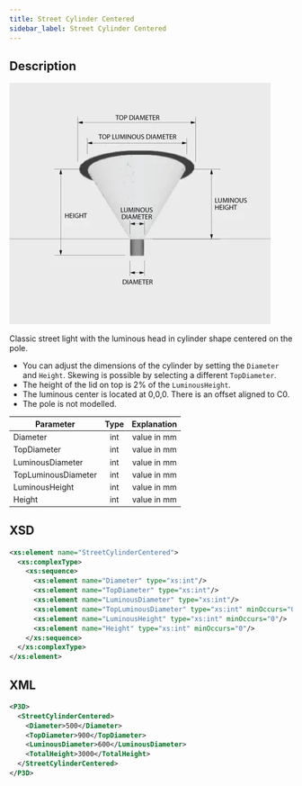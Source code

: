 ```yaml
---
title: Street Cylinder Centered
sidebar_label: Street Cylinder Centered
---
```


## Description

![Street Cylinder Centered](/img/docs/geometry/parametric/street-cylinder-centered.webp)

Classic street light with the luminous head in cylinder shape centered on the pole.

- You can adjust the dimensions of the cylinder by setting the `Diameter` and `Height`. Skewing is possible by selecting a different `TopDiameter`.
- The height of the lid on top is 2% of the `LuminousHeight`.
- The luminous center is located at 0,0,0. There is an offset aligned to C0.
- The pole is not modelled.

| Parameter           | Type | Explanation |
| ------------------- | :--: | :---------: |
| Diameter            | int  | value in mm |
| TopDiameter         | int  | value in mm |
| LuminousDiameter    | int  | value in mm |
| TopLuminousDiameter | int  | value in mm |
| LuminousHeight      | int  | value in mm |
| Height              | int  | value in mm |

## XSD

```xml
<xs:element name="StreetCylinderCentered">
  <xs:complexType>
    <xs:sequence>
      <xs:element name="Diameter" type="xs:int"/>
      <xs:element name="TopDiameter" type="xs:int"/>
      <xs:element name="LuminousDiameter" type="xs:int"/>
      <xs:element name="TopLuminousDiameter" type="xs:int" minOccurs="0"/>
      <xs:element name="LuminousHeight" type="xs:int" minOccurs="0"/>
      <xs:element name="Height" type="xs:int" minOccurs="0"/>
    </xs:sequence>
  </xs:complexType>
</xs:element>
```

## XML

```xml
<P3D>
  <StreetCylinderCentered>
    <Diameter>500</Diameter>
    <TopDiameter>900</TopDiameter>
    <LuminousDiameter>600</LuminousDiameter>
    <TotalHeight>3000</TotalHeight>
  </StreetCylinderCentered>
</P3D>
```
